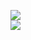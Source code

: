 [![](https://img.shields.io/badge/Made%20With-Github%20Spray-lightgrey.svg?style=for-the-badge&logo=github)](https://github.com/Annihil/github-spray#31730)  
[![](https://i.imgur.com/2DrTn0Z.gif)](https://github.com/Annihil/github-spray)
